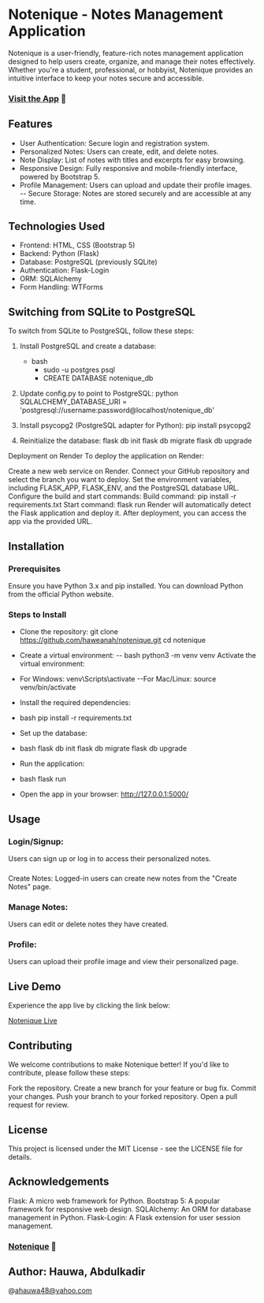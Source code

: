 # Notenique - Notes Management Application


Notenique is a user-friendly, feature-rich notes management application designed to help users create, organize, and manage their notes effectively. Whether you're a student, professional, or hobbyist, Notenique provides an intuitive interface to keep your notes secure and accessible.

### [Visit the App](https://notenique.onrender.com/) 🚀

## Features
- User Authentication: Secure login and registration system.
- Personalized Notes: Users can create, edit, and delete notes.
- Note Display: List of notes with titles and excerpts for easy browsing.
- Responsive Design: Fully responsive and mobile-friendly interface, powered by       Bootstrap 5.
- Profile Management: Users can upload and update their profile images.
-- Secure Storage: Notes are stored securely and are accessible at any time.

## Technologies Used
- Frontend: HTML, CSS (Bootstrap 5)
- Backend: Python (Flask)
- Database: PostgreSQL (previously SQLite)
- Authentication: Flask-Login
- ORM: SQLAlchemy
- Form Handling: WTForms

## Switching from SQLite to PostgreSQL
To switch from SQLite to PostgreSQL, follow these steps:
1. Install PostgreSQL and create a database:
   - bash
      - sudo -u postgres psql
      - CREATE DATABASE notenique_db

2. Update config.py to point to PostgreSQL:
python
SQLALCHEMY_DATABASE_URI = 'postgresql://username:password@localhost/notenique_db'

3. Install psycopg2 (PostgreSQL adapter for Python):
pip install psycopg2

4. Reinitialize the database:
flask db init
flask db migrate
flask db upgrade

Deployment on Render
To deploy the application on Render:

Create a new web service on Render.
Connect your GitHub repository and select the branch you want to deploy.
Set the environment variables, including FLASK_APP, FLASK_ENV, and the PostgreSQL database URL.
Configure the build and start commands:
Build command: pip install -r requirements.txt
Start command: flask run
Render will automatically detect the Flask application and deploy it. After deployment, you can access the app via the provided URL.


## Installation
### Prerequisites
Ensure you have Python 3.x and pip installed. You can download Python from the official Python website.

### Steps to Install
- Clone the repository:
git clone https://github.com/haweanah/notenique.git
cd notenique
- Create a virtual environment:
-- bash
python3 -m venv venv
Activate the virtual environment:

- For Windows:
venv\Scripts\activate
--For Mac/Linux:
source venv/bin/activate

- Install the required dependencies:
- bash
pip install -r requirements.txt
- Set up the database:
- bash
flask db init
flask db migrate
flask db upgrade
- Run the application:
- bash
flask run
- Open the app in your browser:
http://127.0.0.1:5000/

## Usage
### Login/Signup:
Users can sign up or log in to access their personalized notes.
### 
Create Notes: 
Logged-in users can create new notes from the "Create Notes" page.
### Manage Notes: 
Users can edit or delete notes they have created.
### Profile:
Users can upload their profile image and view their personalized page.

## Live Demo

Experience the app live by clicking the link below:

[Notenique Live](https://notenique.onrender.com/)



## Contributing
We welcome contributions to make Notenique better! If you'd like to contribute, please follow these steps:

Fork the repository.
Create a new branch for your feature or bug fix.
Commit your changes.
Push your branch to your forked repository.
Open a pull request for review.
## License
This project is licensed under the MIT License - see the LICENSE file for details.

## Acknowledgements
Flask: A micro web framework for Python.
Bootstrap 5: A popular framework for responsive web design.
SQLAlchemy: An ORM for database management in Python.
Flask-Login: A Flask extension for user session management.

### [Notenique](https://notenique.onrender.com/) 🚀

## Author: Hauwa, Abdulkadir
@ahauwa48@yahoo.com
